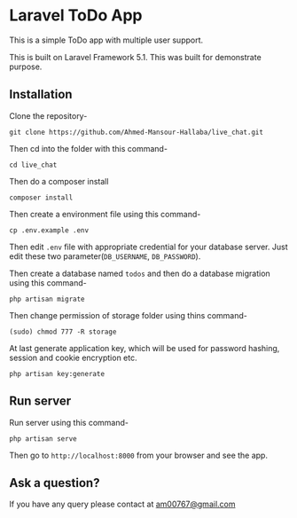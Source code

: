 # Laravel ToDo App

This is a simple ToDo app with multiple user support.

This is built on Laravel Framework 5.1. This was built for demonstrate purpose.

## Installation

Clone the repository-
```
git clone https://github.com/Ahmed-Mansour-Hallaba/live_chat.git
```

Then cd into the folder with this command-
```
cd live_chat
```

Then do a composer install
```
composer install
```

Then create a environment file using this command-
```
cp .env.example .env
```

Then edit `.env` file with appropriate credential for your database server. Just edit these two parameter(`DB_USERNAME`, `DB_PASSWORD`).

Then create a database named `todos` and then do a database migration using this command-
```
php artisan migrate
```

Then change permission of storage folder using thins command-
```
(sudo) chmod 777 -R storage
```

At last generate application key, which will be used for password hashing, session and cookie encryption etc.
```
php artisan key:generate
```

## Run server

Run server using this command-
```
php artisan serve
```

Then go to `http://localhost:8000` from your browser and see the app.

## Ask a question?

If you have any query please contact at am00767@gmail.com
